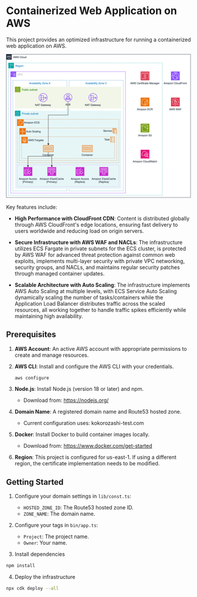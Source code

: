 # Containerized Web Application on AWS

This project provides an optimized infrastructure for running a containerized web application on AWS.

![AWS Architecture](/docs/architecture.svg)

Key features include:

- **High Performance with CloudFront CDN**: Content is distributed globally through AWS CloudFront's edge locations, ensuring fast delivery to users worldwide and reducing load on origin servers.

- **Secure Infrastructure with AWS WAF and NACLs**:
  The infrastructure utilizes ECS Fargate in private subnets for the ECS cluster, is protected by AWS WAF for advanced threat protection against common web exploits, implements multi-layer security with private VPC networking, security groups, and NACLs, and maintains regular security patches through managed container updates.

- **Scalable Architecture with Auto Scaling**: The infrastructure implements AWS Auto Scaling at multiple levels, with ECS Service Auto Scaling dynamically scaling the number of tasks/containers while the Application Load Balancer distributes traffic across the scaled resources, all working together to handle traffic spikes efficiently while maintaining high availability.


## Prerequisites

1. **AWS Account**: An active AWS account with appropriate permissions to create and manage resources.

2. **AWS CLI**: Install and configure the AWS CLI with your credentials.

   ```bash
   aws configure
   ```

3. **Node.js**: Install Node.js (version 18 or later) and npm.

   - Download from: https://nodejs.org/

4. **Domain Name**: A registered domain name and Route53 hosted zone.

   - Current configuration uses: kokorozashi-test.com

5. **Docker**: Install Docker to build container images locally.

   - Download from: https://www.docker.com/get-started

6. **Region**: This project is configured for us-east-1. If using a different region, the certificate implementation needs to be modified.

## Getting Started

1. Configure your domain settings in `lib/const.ts`:

   - `HOSTED_ZONE_ID`: The Route53 hosted zone ID.
   - `ZONE_NAME`: The domain name.

2. Configure your tags in `bin/app.ts`:

   - `Project`: The project name.
   - `Owner`: Your name.

3. Install dependencies

```bash
npm install
```

4. Deploy the infrastructure

```bash
npx cdk deploy --all
```
